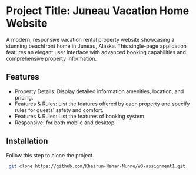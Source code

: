 
# Project Title: Juneau Vacation Home Website

A modern, responsive vacation rental property website showcasing a stunning beachfront home in Juneau, Alaska. This single-page application features an elegant user interface with advanced booking capabilities and comprehensive property information.


## Features

- Property Details: Display detailed information amenities, location, and pricing.
- Features & Rules: List the features offered by each property and specify rules for guests' safety and comfort.
- Features & Rules: List the features of booking system
- Responsive: for both mobile and desktop




## Installation

Follow this step to clone the project.

```bash
 git clone https://github.com/Khairun-Nahar-Munne/w3-assignment1.git
```
    